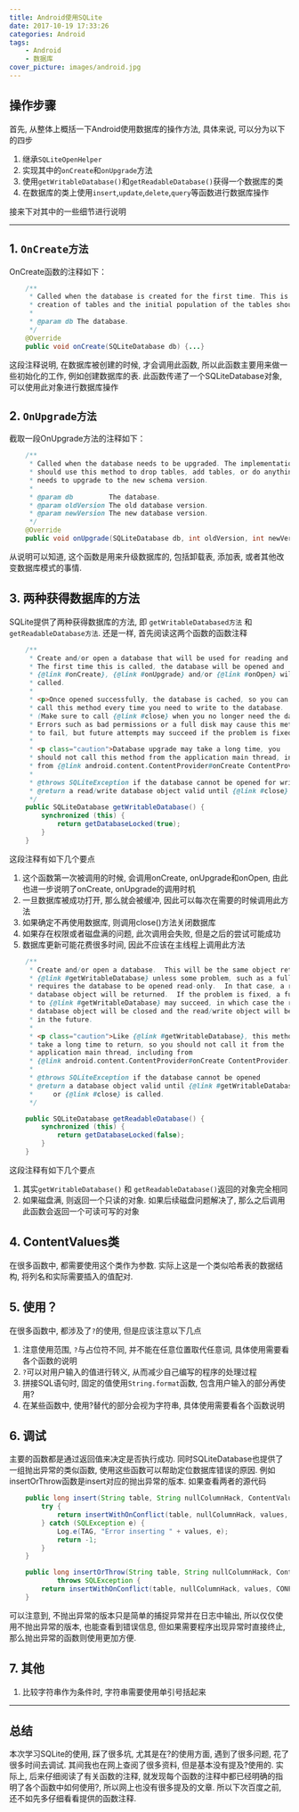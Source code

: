 ```yaml
---
title: Android使用SQLite
date: 2017-10-19 17:33:26
categories: Android
tags:
    - Android
    - 数据库
cover_picture: images/android.jpg
---
```


## 操作步骤
首先, 从整体上概括一下Android使用数据库的操作方法, 具体来说, 可以分为以下的四步
1. 继承`SQLiteOpenHelper`
2. 实现其中的`onCreate`和`onUpgrade`方法
3. 使用`getWritableDatabase()`和`getReadableDatabase()`获得一个数据库的类
4. 在数据库的类上使用`insert`,`update`,`delete`,`query`等函数进行数据库操作

接来下对其中的一些细节进行说明

-----------------------------------------------

## 1. `OnCreate方法`
OnCreate函数的注释如下：
``` java
    /**
     * Called when the database is created for the first time. This is where the
     * creation of tables and the initial population of the tables should happen.
     *
     * @param db The database.
     */
    @Override
    public void onCreate(SQLiteDatabase db) {...}
```
这段注释说明, 在数据库被创建的时候, 才会调用此函数, 所以此函数主要用来做一些初始化的工作, 例如创建数据库的表. 
此函数传递了一个SQLiteDatabase对象, 可以使用此对象进行数据库操作

## 2. `OnUpgrade方法`
截取一段OnUpgrade方法的注释如下：
``` java
    /**
     * Called when the database needs to be upgraded. The implementation
     * should use this method to drop tables, add tables, or do anything else it
     * needs to upgrade to the new schema version.
     *
     * @param db         The database.
     * @param oldVersion The old database version.
     * @param newVersion The new database version.
     */
    @Override
    public void onUpgrade(SQLiteDatabase db, int oldVersion, int newVersion)  { ... }
```
从说明可以知道, 这个函数是用来升级数据库的, 包括卸载表, 添加表, 或者其他改变数据库模式的事情. 


## 3. 两种获得数据库的方法

SQLite提供了两种获得数据库的方法, 即 `getWritableDatabased方法` 和 `getReadableDatabase方法`.  还是一样, 首先阅读这两个函数的函数注释
``` java
    /**
     * Create and/or open a database that will be used for reading and writing.
     * The first time this is called, the database will be opened and
     * {@link #onCreate}, {@link #onUpgrade} and/or {@link #onOpen} will be
     * called.
     *
     * <p>Once opened successfully, the database is cached, so you can
     * call this method every time you need to write to the database.
     * (Make sure to call {@link #close} when you no longer need the database.)
     * Errors such as bad permissions or a full disk may cause this method
     * to fail, but future attempts may succeed if the problem is fixed.</p>
     *
     * <p class="caution">Database upgrade may take a long time, you
     * should not call this method from the application main thread, including
     * from {@link android.content.ContentProvider#onCreate ContentProvider.onCreate()}.
     *
     * @throws SQLiteException if the database cannot be opened for writing
     * @return a read/write database object valid until {@link #close} is called
     */
    public SQLiteDatabase getWritableDatabase() {
        synchronized (this) {
            return getDatabaseLocked(true);
        }
    }
```
这段注释有如下几个要点
1. 这个函数第一次被调用的时候, 会调用onCreate, onUpgrade和onOpen, 由此也进一步说明了onCreate, onUpgrade的调用时机
2. 一旦数据库被成功打开, 那么就会被缓冲, 因此可以每次在需要的时候调用此方法
3. 如果确定不再使用数据库, 则调用close()方法关闭数据库
4. 如果存在权限或者磁盘满的问题, 此次调用会失败, 但是之后的尝试可能成功
5. 数据库更新可能花费很多时间, 因此不应该在主线程上调用此方法


``` java
    /**
     * Create and/or open a database.  This will be the same object returned by
     * {@link #getWritableDatabase} unless some problem, such as a full disk,
     * requires the database to be opened read-only.  In that case, a read-only
     * database object will be returned.  If the problem is fixed, a future call
     * to {@link #getWritableDatabase} may succeed, in which case the read-only
     * database object will be closed and the read/write object will be returned
     * in the future.
     *
     * <p class="caution">Like {@link #getWritableDatabase}, this method may
     * take a long time to return, so you should not call it from the
     * application main thread, including from
     * {@link android.content.ContentProvider#onCreate ContentProvider.onCreate()}.
     *
     * @throws SQLiteException if the database cannot be opened
     * @return a database object valid until {@link #getWritableDatabase}
     *     or {@link #close} is called.
     */

    public SQLiteDatabase getReadableDatabase() {
        synchronized (this) {
            return getDatabaseLocked(false);
        }
    }
```
这段注释有如下几个要点
1. 其实`getWritableDatabase()` 和 `getReadableDatabase()`返回的对象完全相同
2. 如果磁盘满, 则返回一个只读的对象. 如果后续磁盘问题解决了, 那么之后调用此函数会返回一个可读可写的对象

## 4. ContentValues类
在很多函数中, 都需要使用这个类作为参数. 实际上这是一个类似哈希表的数据结构, 将列名和实际需要插入的值配对. 

## 5. 使用？
在很多函数中, 都涉及了`?`的使用, 但是应该注意以下几点
1. 注意使用范围, `?`与占位符不同, 并不能在任意位置取代任意词, 具体使用需要看各个函数的说明
2. `?`可以对用户输入的值进行转义, 从而减少自己编写的程序的处理过程
3. 拼接SQL语句时, 固定的值使用`String.format`函数, 包含用户输入的部分再使用?
4. 在某些函数中, 使用?替代的部分会视为字符串, 具体使用需要看各个函数说明

## 6. 调试
主要的函数都是通过返回值来决定是否执行成功. 同时SQLiteDatabase也提供了一组抛出异常的类似函数, 使用这些函数可以帮助定位数据库错误的原因. 例如insertOrThrow函数是insert对应的抛出异常的版本. 如果查看两者的源代码
``` Java
    public long insert(String table, String nullColumnHack, ContentValues values) {
        try {
            return insertWithOnConflict(table, nullColumnHack, values, CONFLICT_NONE);
        } catch (SQLException e) {
            Log.e(TAG, "Error inserting " + values, e);
            return -1;
        }
    }

    public long insertOrThrow(String table, String nullColumnHack, ContentValues values)
            throws SQLException {
        return insertWithOnConflict(table, nullColumnHack, values, CONFLICT_NONE);
    }
```
可以注意到, 不抛出异常的版本只是简单的捕捉异常并在日志中输出, 所以仅仅使用不抛出异常的版本, 也能查看到错误信息, 但如果需要程序出现异常时直接终止, 那么抛出异常的函数则使用更加方便. 


## 7. 其他
1. 比较字符串作为条件时, 字符串需要使用单引号括起来

--------------------------------------------------------

## 总结
本次学习SQLite的使用, 踩了很多坑, 尤其是在?的使用方面, 遇到了很多问题, 花了很多时间去调试. 其间我也在网上查阅了很多资料, 但是基本没有提及?使用的. 实际上, 后来仔细阅读了有关函数的注释, 就发现每个函数的注释中都已经明确的指明了各个函数中如何使用?, 所以网上也没有很多提及的文章. 所以下次百度之前, 还不如先多仔细看看提供的函数注释. 